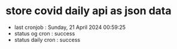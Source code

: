 # store covid daily api as json data

- last cronjob : Sunday, 21 April 2024 00:59:25
- status og cron : success
- status daily cron : success
      
      